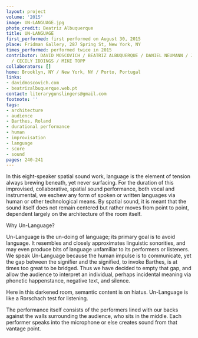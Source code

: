 ```yaml
---
layout: project
volume: '2015'
image: UN-LANGUAGE.jpg
photo_credit: Beatriz Albuquerque
title: UN-LANGUAGE
first_performed: first performed on August 30, 2015
place: Fridman Gallery, 287 Spring St, New York, NY
times_performed: performed twice in 2015
contributor: DAVID MOSCOVICH / BEATRIZ ALBUQUERQUE / DANIEL NEUMANN / JUSTIN MAKI
  / CECILY IDDINGS / MIKE TOPP
collaborators: []
home: Brooklyn, NY / New York, NY / Porto, Portugal
links:
- davidmoscovich.com
- beatrizalbuquerque.web.pt
contact: literarygunslingers@gmail.com
footnote: ''
tags:
- architecture
- audience
- Barthes, Roland
- durational performance
- human
- improvisation
- language
- score
- sound
pages: 240-241
---
```


In this eight-speaker spatial sound work, language is the element of tension always brewing beneath, yet never surfacing. For the duration of this improvised, collaborative, spatial sound performance, both vocal and instrumental, we eschew any form of spoken or written languages via human or other technological means. By spatial sound, it is meant that the sound itself does not remain centered but rather moves from point to point, dependent largely on the architecture of the room itself.

Why Un-Language?

Un-Language is the un-doing of language; its primary goal is to avoid language. It resembles and closely approximates linguistic sonorities, and may even produce bits of language unfamiliar to its performers or listeners. We speak Un-Language because the human impulse is to communicate, yet the gap between the signifier and the signified, to invoke Barthes, is at times too great to be bridged. Thus we have decided to empty that gap, and allow the audience to interpret an individual, perhaps incidental meaning via phonetic happenstance, negative text, and silence.

Here in this darkened room, semantic content is on hiatus. Un-Language is like a Rorschach test for listening.

The performance itself consists of the performers lined with our backs against the walls surrounding the audience, who sits in the middle. Each performer speaks into the microphone or else creates sound from that vantage point.

